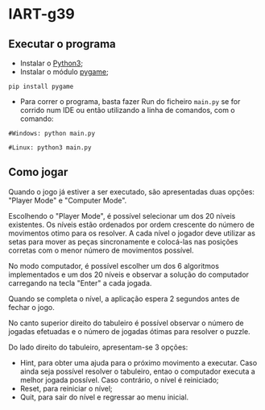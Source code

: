 # IART-g39

## Executar o programa

* Instalar o [Python3](https://www.python.org/);
* Instalar o módulo [pygame](https://www.pygame.org/);

```
pip install pygame
```

* Para correr o programa, basta fazer Run do ficheiro `main.py` se for corrido num IDE ou então utilizando a linha de comandos, com o comando:

```
#Windows: python main.py

#Linux: python3 main.py
```

## Como jogar

Quando o jogo já estiver a ser executado, são apresentadas duas opções: "Player Mode" e "Computer Mode".

Escolhendo o "Player Mode", é possível selecionar um dos 20 níveis existentes. Os níveis estão ordenados por ordem crescente do número de movimentos otimo para os resolver. A cada nível o jogador deve utilizar as setas para mover as peças sincronamente e colocá-las nas posições corretas com o menor número de movimentos possível.

No modo computador, é possível escolher um dos 6 algoritmos implementados e um dos 20 níveis e observar a solução do computador carregando na tecla "Enter" a cada jogada.

Quando se completa o nível, a aplicação espera 2 segundos antes de fechar o jogo.

No canto superior direito do tabuleiro é possível observar o número de jogadas efetuadas e o número de jogadas ótimas para resolver o puzzle.

Do lado direito do tabuleiro, apresentam-se 3 opções:

 * Hint, para obter uma ajuda para o próximo movimento a executar. Caso ainda seja possível resolver o tabuleiro, entao o computador executa a melhor jogada possível. Caso contrário, o nível é reiniciado;
 * Reset, para reiniciar o nível;
 * Quit, para sair do nível e regressar ao menu inicial.


